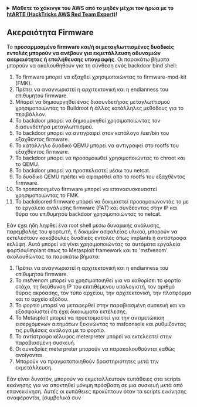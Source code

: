 <details>

<summary><strong>Μάθετε το χάκινγκ του AWS από το μηδέν μέχρι τον ήρωα με το</strong> <a href="https://training.hacktricks.xyz/courses/arte"><strong>htARTE (HackTricks AWS Red Team Expert)</strong></a><strong>!</strong></summary>

Άλλοι τρόποι για να υποστηρίξετε το HackTricks:

* Εάν θέλετε να δείτε την **εταιρεία σας να διαφημίζεται στο HackTricks** ή να **κατεβάσετε το HackTricks σε μορφή PDF** ελέγξτε τα [**ΣΧΕΔΙΑ ΣΥΝΔΡΟΜΗΣ**](https://github.com/sponsors/carlospolop)!
* Αποκτήστε το [**επίσημο PEASS & HackTricks swag**](https://peass.creator-spring.com)
* Ανακαλύψτε [**την Οικογένεια PEASS**](https://opensea.io/collection/the-peass-family), τη συλλογή μας από αποκλειστικά [**NFTs**](https://opensea.io/collection/the-peass-family)
* **Εγγραφείτε στη** 💬 [**ομάδα Discord**](https://discord.gg/hRep4RUj7f) ή στη [**ομάδα telegram**](https://t.me/peass) ή **ακολουθήστε** μας στο **Twitter** 🐦 [**@carlospolopm**](https://twitter.com/hacktricks_live)**.**
* **Μοιραστείτε τα χάκινγκ κόλπα σας υποβάλλοντας PRs στα** [**HackTricks**](https://github.com/carlospolop/hacktricks) και [**HackTricks Cloud**](https://github.com/carlospolop/hacktricks-cloud) αποθετήρια του github.

</details>

## Ακεραιότητα Firmware

Το **προσαρμοσμένο firmware και/ή οι μεταγλωττισμένες δυαδικές εντολές μπορούν να ανέβουν για εκμετάλλευση αδυναμιών ακεραιότητας ή επαλήθευσης υπογραφής**. Οι παρακάτω βήματα μπορούν να ακολουθηθούν για τη σύνθεση ενός backdoor bind shell:

1. Το firmware μπορεί να εξαχθεί χρησιμοποιώντας το firmware-mod-kit (FMK).
2. Πρέπει να αναγνωριστεί η αρχιτεκτονική και η endianness του επιθυμητού firmware.
3. Μπορεί να δημιουργηθεί ένας διασυνδετήρας μεταγλωττισμού χρησιμοποιώντας το Buildroot ή άλλες κατάλληλες μεθόδους για το περιβάλλον.
4. Το backdoor μπορεί να δημιουργηθεί χρησιμοποιώντας τον διασυνδετήρα μεταγλωττισμού.
5. Το backdoor μπορεί να αντιγραφεί στον κατάλογο /usr/bin του εξαχθέντος firmware.
6. Το κατάλληλο δυαδικό QEMU μπορεί να αντιγραφεί στο rootfs του εξαχθέντος firmware.
7. Το backdoor μπορεί να προσομοιωθεί χρησιμοποιώντας το chroot και το QEMU.
8. Το backdoor μπορεί να προσπελαστεί μέσω του netcat.
9. Το δυαδικό QEMU πρέπει να αφαιρεθεί από το rootfs του εξαχθέντος firmware.
10. Το τροποποιημένο firmware μπορεί να επανασυσκευαστεί χρησιμοποιώντας το FMK.
11. Το backdoored firmware μπορεί να δοκιμαστεί προσομοιώνοντάς το με το εργαλείο ανάλυσης firmware (FAT) και συνδέοντας στην IP και θύρα του επιθυμητού backdoor χρησιμοποιώντας το netcat.

Εάν έχει ήδη ληφθεί ένα root shell μέσω δυναμικής ανάλυσης, παρεμβολής του φορτωτή, ή δοκιμών ασφαλείας υλικού, μπορούν να εκτελεστούν κακόβουλες δυαδικές εντολές όπως implants ή αντίστροφα κελύφη. Αυτό μπορεί να γίνει χρησιμοποιώντας τα αυτόματα εργαλεία φορτίου/implant όπως το Metasploit framework και το 'msfvenom' ακολουθώντας τα παρακάτω βήματα:

1. Πρέπει να αναγνωριστεί η αρχιτεκτονική και η endianness του επιθυμητού firmware.
2. Το msfvenom μπορεί να χρησιμοποιηθεί για να καθορίσει το φορτίο στόχο, τη διεύθυνση IP του επιτιθέμενου υπολογιστή, τον αριθμό θύρας ακρόασης, τον τύπο αρχείου, την αρχιτεκτονική, την πλατφόρμα και το αρχείο εξόδου.
3. Το φορτίο μπορεί να μεταφερθεί στην παραβιασμένη συσκευή και να εξασφαλιστεί ότι έχει δικαιώματα εκτέλεσης.
4. Το Metasploit μπορεί να προετοιμαστεί για την αντιμετώπιση εισερχόμενων αιτημάτων ξεκινώντας το msfconsole και ρυθμίζοντας τις ρυθμίσεις ανάλογα με το φορτίο.
5. Το αντίστροφο κέλυφος meterpreter μπορεί να εκτελεστεί στην παραβιασμένη συσκευή.
6. Οι συνεδρίες meterpreter μπορούν να παρακολουθούνται καθώς ανοίγονται.
7. Μπορούν να πραγματοποιηθούν δραστηριότητες μετά την εκμετάλλευση.

Εάν είναι δυνατόν, μπορούν να εκμεταλλευτούν ευπάθειες στα scripts εκκίνησης για να αποκτηθεί μόνιμη πρόσβαση σε μια συσκευή μετά από επανεκκίνηση. Αυτές οι ευπάθειες προκύπτουν όταν τα scripts εκκίνησης αναφέρονται, [συμβολικά συν
